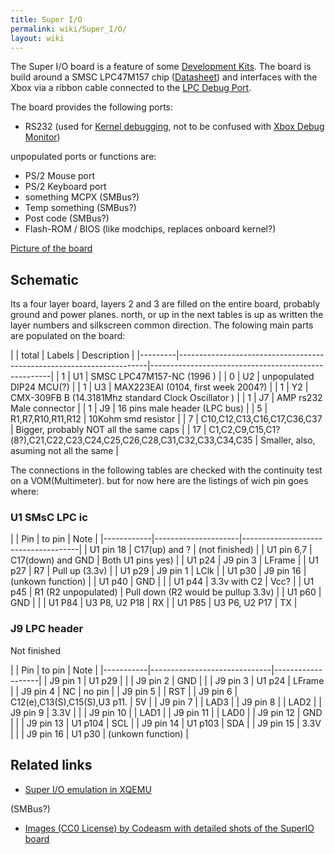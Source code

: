```yaml
---
title: Super I/O
permalink: wiki/Super_I/O/
layout: wiki
---
```


The Super I/O board is a feature of some [Development
Kits](/wiki/Development_Kits "wikilink"). The board is build around a SMSC
LPC47M157 chip
([Datasheet](https://drive.google.com/uc?export=download&id=0BxOesalXbGtOanoxenlqQUh6Y0k))
and interfaces with the Xbox via a ribbon cable connected to the [LPC
Debug Port](/wiki/LPC_Debug_Port "wikilink").

The board provides the following ports:

-   RS232 (used for [ Kernel debugging](/wiki/Kernel_Debug "wikilink"), not to
    be confused with [Xbox Debug
    Monitor](/wiki/Xbox_Debug_Monitor "wikilink"))

unpopulated ports or functions are:

-   PS/2 Mouse port
-   PS/2 Keyboard port
-   something MCPX (SMBus?)
-   Temp something (SMBus?)
-   Post code (SMBus?)
-   Flash-ROM / BIOS (like modchips, replaces onboard kernel?)

[Picture of the board](http://codeasm.com/xbox/images/dvt4/SL734874.JPG)

Schematic
---------

Its a four layer board, layers 2 and 3 are filled on the entire board,
probably ground and power planes. north, or up in the next tables is up
as written the layer numbers and silkscreen common direction. The
folowing main parts are populated on the board:

| | total | Labels                                                               | Description                                         |
|---------|----------------------------------------------------------------------|-----------------------------------------------------|
| 1       | U1                                                                   | SMSC LPC47M157-NC (1996 )                           |
| 0       | U2                                                                   | unpopulated DIP24 MCU(?)                            |
| 1       | U3                                                                   | MAX223EAI (0104, first week 2004?)                  |
| 1       | Y2                                                                   | CMX-309FB B (14.3181Mhz standard Clock Oscillator ) |
| 1       | J7                                                                   | AMP rs232 Male connector                            |
| 1       | J9                                                                   | 16 pins male header (LPC bus)                       |
| 5       | R1,R7,R10,R11,R12                                                    | 10Kohm smd resistor                                 |
| 7       | C10,C12,C13,C16,C17,C36,C37                                          | Bigger, probably NOT all the same caps              |
| 17      | C1,C2,C9,C15,C1?(8?),C21,C22,C23,C24,C25,C26,C28,C31,C32,C33,C34,C35 | Smaller, also, asuming not all the same             |

The connections in the following tables are checked with the continuity
test on a VOM(Multimeter). but for now here are the listings of wich pin
goes where:

### U1 SMsC LPC ic

| | Pin      | to pin              | Note                                |
|------------|---------------------|-------------------------------------|
| U1 pin 18  | C17(up) and ?       | (not finished)                      |
| U1 pin 6,7 | C17(down) and GND   | Both U1 pins yes)                   |
| U1 p24     | J9 pin 3            | LFrame                              |
| U1 p27     | R7                  | Pull up (3.3v)                      |
| U1 p29     | J9 pin 1            | LClk                                |
| U1 p30     | J9 pin 16           | (unkown function)                   |
| U1 p40     | GND                 |                                     |
| U1 p44     | 3.3v with C2        | Vcc?                                |
| U1 p45     | R1 (R2 unpopulated) | Pull down (R2 would be pullup 3.3v) |
| U1 p60     | GND                 |                                     |
| U1 P84     | U3 P8, U2 P18       | RX                                  |
| U1 P85     | U3 P6, U2 P17       | TX                                  |

### J9 LPC header

Not finished

| | Pin     | to pin                       | Note              |
|-----------|------------------------------|-------------------|
| J9 pin 1  | U1 p29                       |                   |
| J9 pin 2  | GND                          |                   |
| J9 pin 3  | U1 p24                       | LFrame            |
| J9 pin 4  | NC                           | no pin            |
| J9 pin 5  |                              | RST               |
| J9 pin 6  | C12(e),C13(S),C15(S),U3 p11. | 5V                |
| J9 pin 7  |                              | LAD3              |
| J9 pin 8  |                              | LAD2              |
| J9 pin 9  | 3.3V                         |                   |
| J9 pin 10 |                              | LAD1              |
| J9 pin 11 |                              | LAD0              |
| J9 pin 12 | GND                          |                   |
| J9 pin 13 | U1 p104                      | SCL               |
| J9 pin 14 | U1 p103                      | SDA               |
| J9 pin 15 | 3.3V                         |                   |
| J9 pin 16 | U1 p30                       | (unkown function) |

Related links
-------------

-   [Super I/O emulation in
    XQEMU](https://github.com/espes/xqemu/blob/xbox/hw/xbox/lpc47m157.c)

(SMBus?)

-   [Images (CC0 License) by Codeasm with detailed shots of the SuperIO
    board](http://imgur.com/a/vJi9E)

